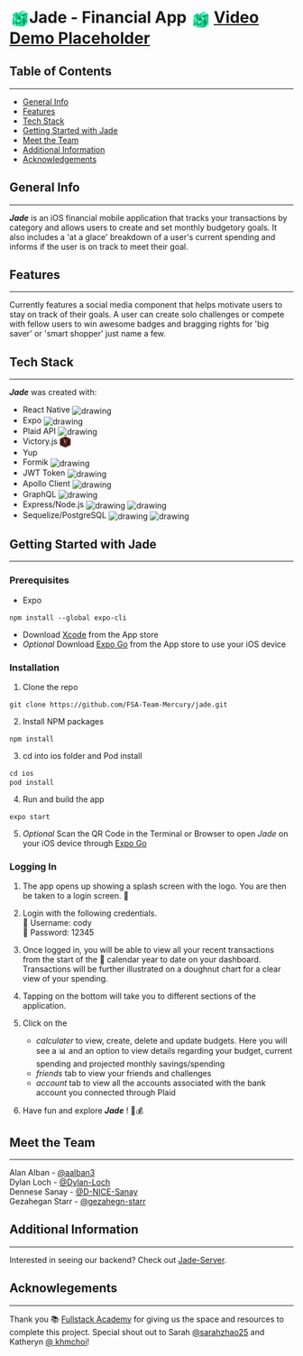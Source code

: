 # Jade - Financial App <img src="https://github.com/FSA-Team-Mercury/jade/blob/main/assets/icon.png?raw=true" alt="drawing" width="35" height="35" align="left"/> <img src="https://github.com/FSA-Team-Mercury/jade/blob/main/assets/icon.png?raw=true" width="35" height="35" align="center"/> <a href="https://www.youtube.com/watch?v=TmKh7lAwnBI" style="">Video Demo Placeholder</a>


## Table of Contents
---
* [General Info](#general-Info)
* [Features](#features)
* [Tech Stack](#Tech-Stack)
* [Getting Started with Jade](#getting-started-with-jade)
* [Meet the Team](#meet-the-team)
* [Additional Information ](#meet-the-team)
* [Acknowledgements](#Acknowlegements)


## General Info
---
**_Jade_** is an iOS financial mobile application that tracks your transactions by category and allows users to create and set monthly budgetory goals. It also includes a 'at a glace' breakdown of a user's current spending and informs if the user is on track to meet their goal.

## Features
---
Currently features a social media component that helps motivate users to stay on track of their goals. A user can create solo challenges or compete with fellow users to win awesome badges and bragging rights for 'big saver' or 'smart shopper' just name a few.

## Tech Stack
---
**_Jade_**  was created with:
* React Native <img src="https://upload.wikimedia.org/wikipedia/commons/thumb/a/a7/React-icon.svg/800px-React-icon.svg.png" alt="drawing" width="20" height="20" align="center"/>
* Expo <img src="https://github.com/expo/expo/raw/master/style/banner.png" alt="drawing" width="15" height="15" align="center"/>
* Plaid API <img src="https://avatars.githubusercontent.com/u/3579888?s=200&v=4" alt="drawing" width="25" height="25" align="center"/>
* Victory.js <img src="https://raw.githubusercontent.com/FormidableLabs/formidable-oss-badges/master/src/assets/featuredLogos/victory.svg?sanitize=true" alt="drawing" width="20" height="20" align="center"/>
* Yup
* Formik <img src="https://user-images.githubusercontent.com/4060187/61057426-4e5a4600-a3c3-11e9-9114-630743e05814.png" alt="drawing" width="20" height="20" align="center"/>
* JWT Token <img src="https://camo.githubusercontent.com/a55efd20e0770255ac7a3c796f3a1508fbcac35396e7429d0ad992de99af335c/687474703a2f2f692e696d6775722e636f6d2f71444f4f75346f2e6a7067" alt="drawing" width="40" height="20" align="center"/>
* Apollo Client <img src="https://avatars.githubusercontent.com/u/17189275?s=200&v=4" alt="drawing" width="20" height="20" align="center"/>
* GraphQL <img src="https://github.com/graphql/artwork/raw/main/GraphQL/stacked/GraphQL-logo-stacked.svg" alt="drawing" width="30" height="30" align="center"/>
* Express/Node.js <img src="https://camo.githubusercontent.com/0566752248b4b31b2c4bdc583404e41066bd0b6726f310b73e1140deefcc31ac/68747470733a2f2f692e636c6f756475702e636f6d2f7a6659366c4c376546612d3330303078333030302e706e67" alt="drawing" width="35" height="20" align="center"/> <img src="https://nodejs.org/static/images/logos/nodejs-new-pantone-black.svg" alt="drawing" width="30" height="30" align="center"/>
* Sequelize/PostgreSQL <img src="https://avatars.githubusercontent.com/u/3591786?s=200&v=4" alt="drawing" width="20" height="20" align="center"/> <img src="https://avatars.githubusercontent.com/u/1371956?s=200&v=4" alt="drawing" width="20" height="20" align="center"/>

## Getting Started with Jade
---

### Prerequisites
* Expo
````
npm install --global expo-cli
````
* Download [Xcode](https://apps.apple.com/us/app/xcode/id497799835?mt=12) from the App store
* _Optional_ Download [Expo Go](https://apps.apple.com/us/app/expo-go/id982107779) from the App store to use your iOS device

### Installation
1. Clone the repo
````
git clone https://github.com/FSA-Team-Mercury/jade.git
````
2. Install NPM packages
````
npm install
````
3. cd into ios folder and Pod install
````
cd ios
pod install
````
4. Run and build the app
````
expo start
````
5. _Optional_ Scan the QR Code in the Terminal or Browser to open *_Jade_* on your iOS device through [Expo Go](https://apps.apple.com/us/app/expo-go/id982107779)


### Logging In
1. The app opens up showing a splash screen with the logo. You are then be taken to a login screen. 🔐

2. Login with the following credentials.<br>
 🔑 Username: cody <br>
 🔑 Password: 12345 <br>

3. Once logged in, you will be able to view all your recent transactions from the start of the 📅 calendar year  to date on your dashboard. Transactions will be further illustrated on a doughnut chart for a clear view of your spending.

4. Tapping on the bottom will take you to different sections of the application.

5. Click on the
    - *calculater* to view, create, delete and update budgets. Here you will see a 📊 and an option to view details regarding your budget, current spending and projected monthly savings/spending
    - *friends* tab to view your friends and challenges
    - *account* tab to view all the accounts associated with the bank account you connected through Plaid

6. Have fun and explore **_Jade_** ! 📱💰

## Meet the Team
---
Alan Alban - [@aalban3](https://github.com/aalban3) <br>
Dylan Loch - [@Dylan-Loch](https://github.com/Dylan-Loch)<br>
Dennese Sanay - [@D-NICE-Sanay](https://github.com/D-NICE-Sanay)<br>
Gezahegan Starr - [@gezahegn-starr](https://github.com/gezahegn-starr)

## Additional Information
---
Interested in seeing our backend? Check out [Jade-Server](https://github.com/FSA-Team-Mercury/jade-server).

## Acknowlegements
---
Thank you 📚 [Fullstack Academy](https://www.fullstackacademy.com/) for giving us the space and resources to complete this project. Special shout out to Sarah [@sarahzhao25](https://github.com/sarahzhao25) and Katheryn [@
khmchoi](https://github.com/khmchoi)!




